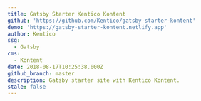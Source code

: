 ```yaml
---
title: Gatsby Starter Kentico Kontent
github: 'https://github.com/Kentico/gatsby-starter-kontent'
demo: 'https://gatsby-starter-kontent.netlify.app'
author: Kentico
ssg:
  - Gatsby
cms:
  - Kontent
date: 2018-08-17T10:25:38.000Z
github_branch: master
description: Gatsby starter site with Kentico Kontent.
stale: false
---
```

